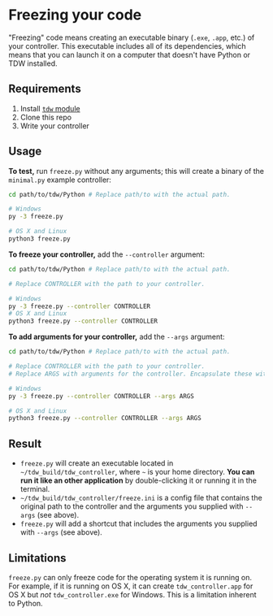 # Freezing your code

"Freezing" code means creating an executable binary (`.exe`, `.app`, etc.) of your controller. This executable includes all of its dependencies, which means that you can launch it on a computer that doesn't have Python or TDW installed.

## Requirements

1. Install [`tdw` module](../python/tdw.md)
2. Clone this repo
3. Write your controller

## Usage

**To test,** run `freeze.py` without any arguments; this will create a binary of the `minimal.py` example controller:

```bash
cd path/to/tdw/Python # Replace path/to with the actual path.

# Windows
py -3 freeze.py

# OS X and Linux
python3 freeze.py
```

**To freeze your controller,** add  the `--controller` argument:

```bash
cd path/to/tdw/Python # Replace path/to with the actual path.

# Replace CONTROLLER with the path to your controller.

# Windows
py -3 freeze.py --controller CONTROLLER
# OS X and Linux
python3 freeze.py --controller CONTROLLER
```

**To add arguments for your controller,** add the `--args` argument:

```bash
cd path/to/tdw/Python # Replace path/to with the actual path.

# Replace CONTROLLER with the path to your controller.
# Replace ARGS with arguments for the controller. Encapsulate these with double quotes. For example: "--num 10 --size 3"

# Windows
py -3 freeze.py --controller CONTROLLER --args ARGS

# OS X and Linux
python3 freeze.py --controller CONTROLLER --args ARGS
```

## Result

- `freeze.py` will create an executable located in `~/tdw_build/tdw_controller`, where `~` is your home directory. **You can run it like an other application** by double-clicking it or running it in the terminal.
- `~/tdw_build/tdw_controller/freeze.ini` is a config file that contains the original path to the controller and the arguments you supplied with `--args` (see above).
- `freeze.py` will add a shortcut that includes the arguments you supplied with `--args` (see above).

## Limitations

`freeze.py` can only freeze code for the operating system it is running on. For example, if it is running on OS X, it can create `tdw_controller.app` for OS X but *not* `tdw_controller.exe` for Windows. This is a limitation inherent to Python.